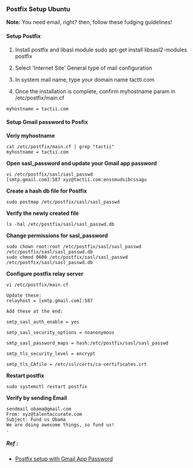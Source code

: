 ### Postfix Setup Ubuntu

**Note:** You need email, right? then, follow these fudging guidelines!


#### Setup Postfix

1. Install postfix and libasl module
	sudo apt-get install libsasl2-modules postfix
	
2. Select 'Internet Site' General type of mail configuration
	
3. In system mail name, type your domain name
	tactti.com
	
4. Once the installation is complete, confirm myhostname param in /etc/postfix/main.cf
```
myhostname = tactii.com
```


#### Setup Gmail password to Posfix

**Veriy myhostname**
```
cat /etc/postfix/main.cf | grep "tactii"
myhostname = tactii.com
```

**Open sasl_password and update your Gmail app password**
```
vi /etc/postfix/sasl/sasl_passwd
[smtp.gmail.com]:587 xyz@tactii.com:enssmudsibcssagu
```

**Create a hash db file for Postfix**
```
sudo postmap /etc/postfix/sasl/sasl_passwd
```

**Verify the newly created file**
```
ls -hal /etc/postfix/sasl/sasl_passwd.db
```

**Change permissions for sasl_password**
```
sudo chown root:root /etc/postfix/sasl/sasl_passwd /etc/postfix/sasl/sasl_passwd.db
sudo chmod 0600 /etc/postfix/sasl/sasl_passwd /etc/postfix/sasl/sasl_passwd.db
```

**Configure postfix relay server**
```
vi /etc/postfix/main.cf

Update these:
relayhost = [smtp.gmail.com]:587

Add these at the end:

smtp_sasl_auth_enable = yes

smtp_sasl_security_options = noanonymous

smtp_sasl_password_maps = hash:/etc/postfix/sasl/sasl_passwd

smtp_tls_security_level = encrypt

smtp_tls_CAfile = /etc/ssl/certs/ca-certificates.crt
```

**Restart postfix**
```
sudo systemctl restart postfix
```

**Verify by sending Email**
```
sendmail obama@gmail.com
From: xyz@talentaccurate.com
Subject: Fund us Obama
We are doing awesome things, so fund us!
.
```



##### Ref :

  * [Postfix setup with Gmail App Password](https://www.linode.com/docs/email/postfix/configure-postfix-to-send-mail-using-gmail-and-google-apps-on-debian-or-ubuntu/)
